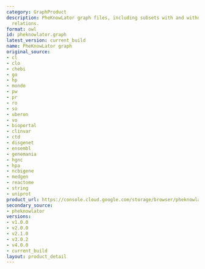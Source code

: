```yaml
---
category: GraphProduct
description: PheKnowLator graph files, including subsets with and without inverse
  relations.
format: owl
id: pheknowlator.graph
latest_version: current_build
name: PheKnowLator graph
original_source:
- cl
- clo
- chebi
- go
- hp
- mondo
- pw
- pr
- ro
- so
- uberon
- vo
- bioportal
- clinvar
- ctd
- disgenet
- ensembl
- genemania
- hgnc
- hpa
- ncbigene
- medgen
- reactome
- string
- uniprot
product_url: https://console.cloud.google.com/storage/browser/pheknowlator/current_build/knowledge_graphs?pageState=(%22StorageObjectListTable%22:(%22f%22:%22%255B%255D%22))&inv=1&invt=Ab5_1Q&project=pheknowlator
secondary_source:
- pheknowlator
versions:
- v1.0.0
- v2.0.0
- v2.1.0
- v3.0.2
- v4.0.0
- current_build
layout: product_detail
---
```

